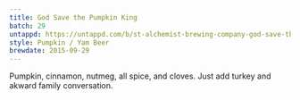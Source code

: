 ```yaml
---
title: God Save the Pumpkin King
batch: 29
untappd: https://untappd.com/b/st-alchemist-brewing-company-god-save-the-pumpkin-king/1297062
style: Pumpkin / Yam Beer
brewdate: 2015-09-29
---
```

Pumpkin, cinnamon, nutmeg, all spice, and cloves. Just add turkey and akward family conversation.
